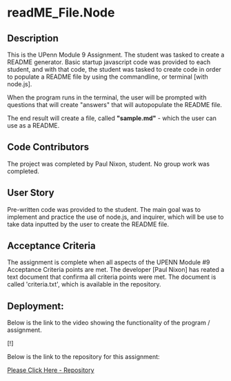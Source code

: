 # readME_File.Node

## Description
This is the UPenn Module 9 Assignment. The student was tasked to create a README generator.
Basic startup javascript code was provided to each student, and with that code, the student was tasked to create code in order to populate a README file by using the commandline, or terminal [with node.js].  

When the program runs in the terminal, the user will be prompted with questions that will create "answers" that will autopopulate the README file.  

The end result will create a file, called **"sample.md"** - which the user can use as a README.  


## Code Contributors
The project was completed by Paul Nixon, student.  No group work was completed.  


## User Story
Pre-written code was provided to the student. The main goal was to implement and practice the use of node.js, and inquirer, which will be use to take data inputted by the user to create the README file.  


## Acceptance Criteria
The assignment is complete when all aspects of the UPENN Module #9 Acceptance Criteria points are met.  The developer [Paul Nixon] has reated a text document that confirma all criteria points were met.  The document is called 'criteria.txt', which is available in the repository.  

## Deployment:

Below is the link to the video showing the functionality of the program / assignment.

[!]

Below is the link to the repository for this assignment:  

[Please Click Here - Repository](https://github.com/PaulNXN1/readME_File.Node)